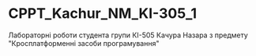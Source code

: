 # CPPT_Kachur_NM_KI-305_1
Лабораторні роботи студента групи КІ-505 Качура Назара з предмету "Кросплатформенні засоби програмування"
